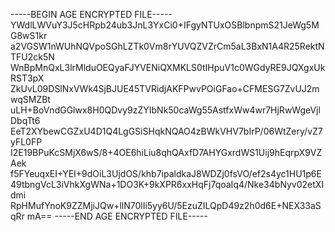 -----BEGIN AGE ENCRYPTED FILE-----
YWdlLWVuY3J5cHRpb24ub3JnL3YxCi0+IFgyNTUxOSBlbnpmS21JeWg5MG8wS1kr
a2VGSW1nWUhNQVpoSGhLZTk0Vm8rYUVQZVZrCm5aL3BxN1A4R25RektNTFU2ck5N
WnBpMnQxL3lrMlduOEQyaFJYVENiQXMKLS0tIHpuV1c0WGdyRE9JQXgxUkRST3pX
ZkUvL09DSlNxVWk4SjBJUE45TVRidjAKFPwvPOiGFao+CFMESG7ZvUJ2mwqSMZBt
uLH+BoVndGGlwx8H0QDvy9zZYIbNk50caWg55AstfxWw4wr7HjRwWgeVjlDbqTt6
EeT2XYbewCGZxU4D1Q4LgGSiSHqkNQAO4zBWkVHV7bIrP/06WtZery/vZ7yFL0FP
I2E19BPuKcSMjX6wS/8+4OE6hiLiu8qhQAxfD7AHYGxrdWS1Uij9hEqrpX9VZAek
f5FYeuqxEI+YEI+9dOiL3UjdOS/khb7ipaldkaJ8WDZj0fsVO/ef2s4yc1HU1p6E
49tbngVcL3iVhkXgWNa+1DO3K+9kXPR6xxHqFj7qoaIq4/Nke34bNyv02etXIdmi
RpHMufYnoK9ZZMjiJQw+llN70lIi5yy6U/5EzuZILQpD49z2h0d6E+NEX33aSqRr
mA==
-----END AGE ENCRYPTED FILE-----
